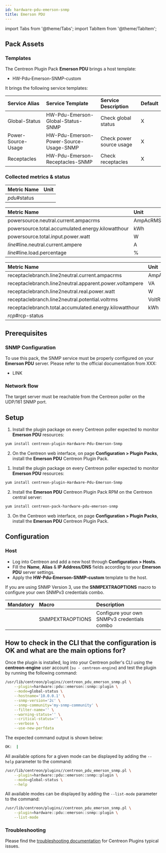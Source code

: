 ```yaml
---
id: hardware-pdu-emerson-snmp
title: Emerson PDU
---
```

import Tabs from '@theme/Tabs';
import TabItem from '@theme/TabItem';


## Pack Assets

### Templates

The Centreon Plugin Pack **Emerson PDU** brings a host template:

* HW-Pdu-Emerson-SNMP-custom

It brings the following service templates:

| Service Alias      | Service Template                       | Service Description      | Default |
|:-------------------|:---------------------------------------|:-------------------------|:--------|
| Global-Status      | HW-Pdu-Emerson-Global-Status-SNMP      | Check global status      | X       |
| Power-Source-Usage | HW-Pdu-Emerson-Power-Source-Usage-SNMP | Check power source usage | X       |
| Receptacles        | HW-Pdu-Emerson-Receptacles-SNMP        | Check receptacles        | X       |

### Collected metrics & status

<Tabs groupId="sync">
<TabItem value="Global-Status" label="Global-Status">

| Metric Name  | Unit  |
|:-------------|:------|
| *pdu*#status |       |

</TabItem>
<TabItem value="Power-Source-Usage" label="Power-Source-Usage">

| Metric Name                                       | Unit     |
|:--------------------------------------------------|:---------|
| powersource.neutral.current.ampacrms              | AmpAcRMS |
| powersource.total.accumulated.energy.kilowatthour | kWh      |
| powersource.total.input.power.watt                | W        |
| *line*#line.neutral.current.ampere                | A        |
| *line*#line.load.percentage                       | %        |

</TabItem>
<TabItem value="Receptacles" label="Receptacles">

| Metric Name                                             | Unit     |
|:--------------------------------------------------------|:---------|
| receptaclebranch.line2neutral.current.ampacrms          | AmpAcRMS |
| receptaclebranch.line2neutral.apparent.power.voltampere | VA       |
| receptaclebranch.line2neutral.real.power.watt           | W        |
| receptaclebranch.line2neutral.potential.voltrms         | VoltRMS  |
| receptaclebranch.total.accumulated.energy.kilowatthour  | kWh      |
| *rcp*#rcp-status                                        |          |

</TabItem>
</Tabs>

## Prerequisites

### SNMP Configuration

To use this pack, the SNMP service must be properly configured on your **Emerson PDU**
server. Please refer to the official documentation from XXX:
* LINK

### Network flow

The target server must be reachable from the Centreon poller on the UDP/161
SNMP port.

## Setup

<Tabs groupId="sync">
<TabItem value="Online License" label="Online License">

1. Install the plugin package on every Centreon poller expected to monitor **Emerson PDU** resources:

```bash
yum install centreon-plugin-Hardware-Pdu-Emerson-Snmp
```

2. On the Centreon web interface, on page **Configuration > Plugin Packs**, install the **Emerson PDU** Centreon Plugin Pack.

</TabItem>
<TabItem value="Offline License" label="Offline License">

1. Install the plugin package on every Centreon poller expected to monitor **Emerson PDU** resources:

```bash
yum install centreon-plugin-Hardware-Pdu-Emerson-Snmp
```

2. Install the **Emerson PDU** Centreon Plugin Pack RPM on the Centreon central server:

```bash
yum install centreon-pack-hardware-pdu-emerson-snmp
```

3. On the Centreon web interface, on page **Configuration > Plugin Packs**, install the **Emerson PDU** Centreon Plugin Pack.

</TabItem>
</Tabs>

## Configuration

### Host

* Log into Centreon and add a new host through **Configuration > Hosts**.
* Fill the **Name**, **Alias** & **IP Address/DNS** fields according to your **Emerson PDU** server settings.
* Apply the **HW-Pdu-Emerson-SNMP-custom** template to the host.

If you are using SNMP Version 3, use the **SNMPEXTRAOPTIONS** macro to configure
your own SNMPv3 credentials combo.

| Mandatory   | Macro            | Description                                  |
|:------------|:-----------------|:---------------------------------------------|
|             | SNMPEXTRAOPTIONS | Configure your own SNMPv3 credentials combo  |

## How to check in the CLI that the configuration is OK and what are the main options for?

Once the plugin is installed, log into your Centreon poller's CLI using the
**centreon-engine** user account (`su - centreon-engine`) and test the plugin by
running the following command:

```bash
/usr/lib/centreon/plugins//centreon_pdu_emerson_snmp.pl \
    --plugin=hardware::pdu::emerson::snmp::plugin \
    --mode=global-status \
    --hostname='10.0.0.1' \
    --snmp-version='2c' \
    --snmp-community='my-snmp-community' \
    --filter-name='' \
    --warning-status='' \
    --critical-status='' \
    --verbose \
    --use-new-perfdata
```

The expected command output is shown below:

```bash
OK:  | 
```

All available options for a given mode can be displayed by adding the
`--help` parameter to the command:

```bash
/usr/lib/centreon/plugins//centreon_pdu_emerson_snmp.pl \
    --plugin=hardware::pdu::emerson::snmp::plugin \
    --mode=global-status \
    --help
```

All available modes can be displayed by adding the `--list-mode` parameter to
the command:

```bash
/usr/lib/centreon/plugins//centreon_pdu_emerson_snmp.pl \
    --plugin=hardware::pdu::emerson::snmp::plugin \
    --list-mode
```

### Troubleshooting

Please find the [troubleshooting documentation](../getting-started/how-to-guides/troubleshooting-plugins.md)
for Centreon Plugins typical issues.